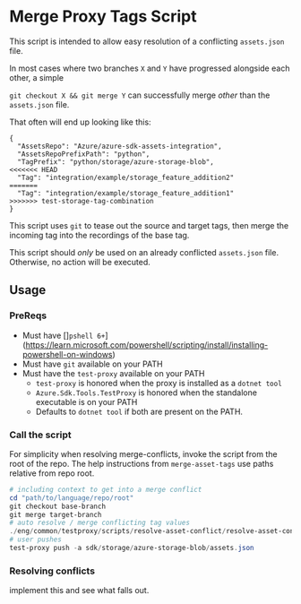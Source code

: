 # Merge Proxy Tags Script

This script is intended to allow easy resolution of a conflicting `assets.json` file.

In most cases where two branches `X` and `Y` have progressed alongside each other, a simple

`git checkout X && git merge Y` can successfully merge _other_ than the `assets.json` file.

That often will end up looking like this:

```text
{
  "AssetsRepo": "Azure/azure-sdk-assets-integration",
  "AssetsRepoPrefixPath": "python",
  "TagPrefix": "python/storage/azure-storage-blob",
<<<<<<< HEAD
  "Tag": "integration/example/storage_feature_addition2"
=======
  "Tag": "integration/example/storage_feature_addition1"
>>>>>>> test-storage-tag-combination
}
```

This script uses `git` to tease out the source and target tags, then merge the incoming tag into the recordings of the base tag.

This script should _only_ be used on an already conflicted `assets.json` file. Otherwise, no action will be executed.

## Usage

### PreReqs

- Must have []`pshell 6+`](https://learn.microsoft.com/powershell/scripting/install/installing-powershell-on-windows)
- Must have `git` available on your PATH
- Must have the `test-proxy` available on your PATH
  - `test-proxy` is honored when the proxy is installed as a `dotnet tool`
  - `Azure.Sdk.Tools.TestProxy` is honored when the standalone executable is on your PATH
  - Defaults to `dotnet tool` if both are present on the PATH.

### Call the script

For simplicity when resolving merge-conflicts, invoke the script from the root of the repo. The help instructions from `merge-asset-tags` use paths relative from repo root.

```powershell
# including context to get into a merge conflict
cd "path/to/language/repo/root"
git checkout base-branch
git merge target-branch
# auto resolve / merge conflicting tag values
./eng/common/testproxy/scripts/resolve-asset-conflict/resolve-asset-conflict.ps1 sdk/storage/azure-storage-blob/assets.json
# user pushes
test-proxy push -a sdk/storage/azure-storage-blob/assets.json
```

### Resolving conflicts

<TODO> implement this and see what falls out.
